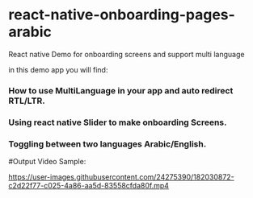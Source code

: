 # react-native-onboarding-pages-arabic
React native Demo for onboarding screens and support multi language

in this demo app you will find:
### How to use MultiLanguage in your app and auto redirect RTL/LTR.
### Using react native Slider to make onboarding Screens.
### Toggling between two languages Arabic/English.

#Output Video Sample: 

https://user-images.githubusercontent.com/24275390/182030872-c2d22f77-c025-4a86-aa5d-83558cfda80f.mp4

